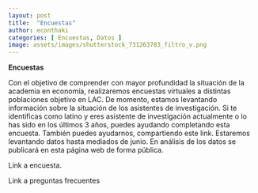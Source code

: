 ```yaml
---
layout: post
title:  "Encuestas"
author: econthaki
categories: [ Encuestas, Datos ]
image: assets/images/shutterstock_731263783_filtro_v.png
---
```


**Encuestas**

Con el objetivo de comprender con mayor profundidad la situación de la academia en economía, realizaremos encuestas virtuales a distintas poblaciones objetivo en LAC. De momento, estamos levantando información sobre la situación de los asistentes de investigación. Si te identificas como latino y eres asistente de investigación actualmente o lo has sido en los últimos 3 años, puedes ayudando completando esta encuesta. También puedes ayudarnos, compartiendo este link. Estaremos levantando datos hasta mediados de junio. En análisis de los datos se publicará en esta página web de forma pública.

Link a encuesta.

Link a preguntas frecuentes
